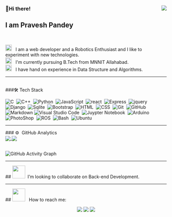 ### 👋Hi there!     <img align="right" src="https://visitor-badge.glitch.me/badge?page_id=pravesh-pandey.pravesh-pandey"/>
## I am Pravesh Pandey
<br>
<p align="left">
<img src="https://user-images.githubusercontent.com/58443282/114050007-8ac51980-98a9-11eb-8dea-a162f9c69cb6.png" width="20"> &nbsp; I am a web developer and a Robotics Enthusiast and I like to experiment with new technologies.
<br>
<img src="https://user-images.githubusercontent.com/58443282/114054658-acc09b00-98ad-11eb-8f08-5f76e2a63f71.png" width="20"> &nbsp; I'm currently pursuing B.Tech from MNNIT Allahabad.
<br>
<img src="https://user-images.githubusercontent.com/58443282/114054922-e85b6500-98ad-11eb-9394-a59dd6f14a1a.png" width="20"> &nbsp; I have hand on experience in Data Structure and Algorithms.
</p>
<hr>
<br>
###🛠&nbsp;Tech Stack

![C](https://img.shields.io/badge/-C-white?style=flat&logo=C&logoColor=A8B9CC)&nbsp;
![C++](https://img.shields.io/badge/-C++-white?style=flat&logo=C%2B%2B&logoColor=00599C)&nbsp;
![Python](https://img.shields.io/badge/-Python-white?style=flat&logo=python)&nbsp;
![JavaScript](https://img.shields.io/badge/-JavaScript-white?style=flat&logo=javascript&logoColor=F7DF1E)&nbsp;
![react](https://img.shields.io/badge/-React-white?style=flat&logo=React&logoColor=0769AD)&nbsp;
![Express](https://img.shields.io/badge/-Express-white?style=flat&logo=Express&logoColor=000000)&nbsp;
![jquery](https://img.shields.io/badge/-jQuery-white?style=flat&logo=jquery&logoColor=0769AD)&nbsp;\
![Django](https://img.shields.io/badge/-Django-white?style=flat&logo=django&logoColor=brightgreen)&nbsp;
![Sqlite](https://img.shields.io/badge/-SQLite-white?style=flat&logo=SQLite&logoColor=003B57)&nbsp;
![Bootstrap](https://img.shields.io/badge/-Bootstrap4-white?style=flat&logo=bootstrap&logoColor=7952B3)&nbsp;
![HTML](https://img.shields.io/badge/-HTML5-white?style=flat&logo=HTML5&logoColor=E34F26)&nbsp;
![CSS](https://img.shields.io/badge/-CSS-white?style=flat&logo=CSS3&logoColor=1572B6)&nbsp;
![Git](https://img.shields.io/badge/-Git-white?style=flat&logo=git)&nbsp;
![GitHub](https://img.shields.io/badge/-GitHub-white?style=flat&logo=github&logoColor=181717)&nbsp;\
![Markdown](https://img.shields.io/badge/-Markdown-white?style=flat&logo=markdown&logoColor=000000)
![Visual Studio Code](https://img.shields.io/badge/-Visual%20Studio%20Code-white?style=flat&logo=visual-studio-code&logoColor=007ACC)&nbsp;
![Juypter Notebook](https://img.shields.io/badge/-Jupyter%20Notebook-white?style=flat&logo=Jupyter)&nbsp;
![Arduino](https://img.shields.io/badge/-Arduino-white?style=flat&logo=arduino)&nbsp;\
![PhotoShop](https://img.shields.io/badge/-Adobe%20Photoshop-white?style=flat&logo=Adobe%20Photoshop&logoColor=31A8FF)&nbsp;
![ROS](https://img.shields.io/badge/-Robot%20Operating%20System-white?style=flat&logo=ros&logoColor=grey)&nbsp;
![Bash](https://img.shields.io/badge/-Bash-white?style=flat&logo=Windows-Terminal&logoColor=4D4D4D)&nbsp;
![Ubuntu](https://img.shields.io/badge/-Linux-white?style=flat&logo=ubuntu&logoColor=orange)&nbsp;
<hr>
### ⚙️ &nbsp;GitHub Analytics
<br>
<a href="https://github-readme-stats.vercel.app/api?username=pravesh-pandey&show_icons=true&theme=cobalt">
  <img align="center" src="https://github-readme-stats.vercel.app/api?username=pravesh-pandey&show_icons=true&theme=radical&custom_title=My GitHub statistic" />
</a>
<a href="https://github-readme-stats.vercel.app/api/top-langs/?username=pravesh-pandey&layout=compact&langs_count=8">
  <img align="center" src="https://github-readme-stats.vercel.app/api/top-langs/?username=pravesh-pandey&layout=compact&langs_count=10&theme=radical" />
</a>
<br> 
<br>

![GitHub Activity Graph](https://activity-graph.herokuapp.com/graph?username=pravesh-pandey) 
<hr>
## <img src="https://user-images.githubusercontent.com/58443282/114056134-fa89d300-98ae-11eb-885b-a514601bcaa2.png" width="40"> &nbsp;I’m looking to collaborate on Back-end Development.
<hr>
## <img src="https://user-images.githubusercontent.com/58443282/114053740-d9c07e00-98ac-11eb-9d3a-0e9264366126.png" width="40"> &nbsp; How to reach me:
<br>

<p align="center">
<a href="https://www.linkedin.com/in/pravesh25/"><img src="https://img.shields.io/badge/-Pravesh%20Pandey%20-0077B5?style=flat&logo=Linkedin&logoColor=white"/></a>
<a href="mailto:pravesh25pandey@gmail.com"><img src="https://img.shields.io/badge/-pravesh25pandey@gmail.com-D14836?style=flat&logo=Gmail&logoColor=white"/></a>
<a href="https://www.instagram.com/pravesh__pandey_/"><img src="https://img.shields.io/badge/-pravesh__pandey_-e0f8f9?style=flat&logo=instagram&logoColor=darkpink"/></a>
</p>
<!--
**pravesh-pandey/pravesh-pandey** is a ✨ _special_ ✨ repository because its `README.md` (this file) appears on your GitHub profile.

Here are some ideas to get you started:

- 🔭 I’m currently working on ...
- 🌱 I’m currently learning ...
- 👯 I’m looking to collaborate on ...
- 🤔 I’m looking for help with ...
- 💬 Ask me about ...
- 📫 How to reach me: ...
- 😄 Pronouns: ...
- ⚡ Fun fact: ...
-->
